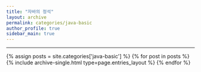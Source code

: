 ```yaml
---
title: "자바의 정석"
layout: archive
permalink: categories/java-basic
author_profile: true
sidebar_main: true
---
```


***

{% assign posts = site.categories['java-basic'] %}
{% for post in posts %} {% include archive-single.html type=page.entries_layout %} {% endfor %}
